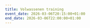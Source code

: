 ```yaml
---
title: Volwassenen training
event_date: 2026-03-06T20:15:00+01:00
end_date: 2026-03-06T22:00:00+01:00
---
```

